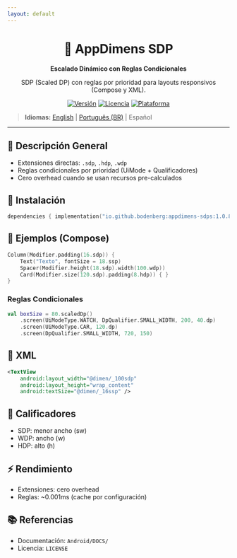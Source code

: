 ```yaml
---
layout: default
---
```


<div align="center">
    <h1>📐 AppDimens SDP</h1>
    <p><strong>Escalado Dinámico con Reglas Condicionales</strong></p>
    <p>SDP (Scaled DP) con reglas por prioridad para layouts responsivos (Compose y XML).</p>

[![Versión](https://img.shields.io/badge/version-1.0.8-blue.svg)](https://github.com/bodenberg/appdimens/releases)
[![Licencia](https://img.shields.io/badge/license-Apache%202.0-green.svg)](../../../LICENSE)
[![Plataforma](https://img.shields.io/badge/platform-Android%2021+-orange.svg)](https://developer.android.com/)
</div>

> **Idiomas:** [English](../../../../Android/appdimens_sdps/README.md) | [Português (BR)](../../pt-BR/Android/appdimens_sdps/README.md) | Español

---

## 🎯 Descripción General
- Extensiones directas: `.sdp`, `.hdp`, `.wdp`
- Reglas condicionales por prioridad (UiMode + Qualificadores)
- Cero overhead cuando se usan recursos pre-calculados

## 🚀 Instalación
```kotlin
dependencies { implementation("io.github.bodenberg:appdimens-sdps:1.0.8") }
```

## 🎨 Ejemplos (Compose)
```kotlin
Column(Modifier.padding(16.sdp)) {
    Text("Texto", fontSize = 18.ssp)
    Spacer(Modifier.height(18.sdp).width(100.wdp))
    Card(Modifier.size(120.sdp).padding(8.hdp)) { }
}
```

### Reglas Condicionales
```kotlin
val boxSize = 80.scaledDp()
    .screen(UiModeType.WATCH, DpQualifier.SMALL_WIDTH, 200, 40.dp)
    .screen(UiModeType.CAR, 120.dp)
    .screen(DpQualifier.SMALL_WIDTH, 720, 150)
```

## 📄 XML
```xml
<TextView
    android:layout_width="@dimen/_100sdp"
    android:layout_height="wrap_content"
    android:textSize="@dimen/_16ssp" />
```

## 📐 Calificadores
- SDP: menor ancho (sw)
- WDP: ancho (w)
- HDP: alto (h)

## ⚡ Rendimiento
- Extensiones: cero overhead
- Reglas: ~0.001ms (cache por configuración)

## 📚 Referencias
- Documentación: `Android/DOCS/`
- Licencia: `LICENSE`
